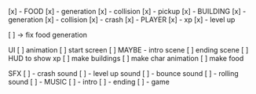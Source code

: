 [x] - FOOD
  [x] - generation
  [x] - collision
  [x] - pickup
[x] - BUILDING 
  [x] - generation
  [x] - collision
  [x] - crash
[x] - PLAYER 
  [x] - xp
  [x] - level up

[ ] -> fix food generation

UI
[ ] animation
[ ] start screen 
[ ] MAYBE - intro scene
[ ] ending scene
[ ] HUD to show xp
[ ] make buildings
[ ] make char animation
[ ] make food

SFX 
[ ] - crash sound
[ ] - level up sound
[ ] - bounce sound
[ ] - rolling sound
[ ] - MUSIC
  [ ] - intro
  [ ] - ending
  [ ] - game